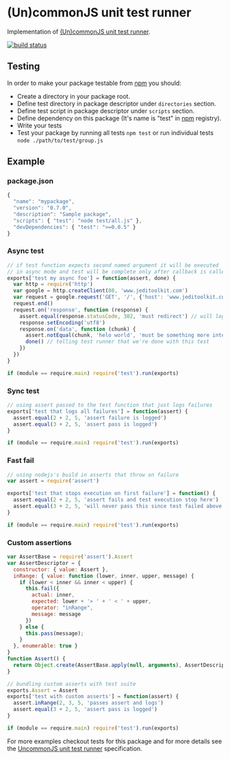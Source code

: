 # (Un)commonJS unit test runner

Implementation of [(Un)commonJS unit test runner][UncommonJS unit test runner].

[![build status](https://secure.travis-ci.org/Gozala/test-commonjs.png)](http://travis-ci.org/Gozala/test-commonjs)

## Testing

In order to make your package testable from [npm] you should:

- Create a directory in your package root.
- Define test directory in package descriptor under `directories` section.
- Define test script in package descriptor under `scripts` section.
- Define dependency on this package (It's name is "test" in [npm] registry).
- Write your tests
- Test your package by running all tests `npm test`
  or run individual tests `node ./path/to/test/group.js`

## Example

### package.json

```js
{
  "name": "mypackage",
  "version": "0.7.0",
  "description": "Sample package",
  "scripts": { "test": "node test/all.js" },
  "devDependencies": { "test": ">=0.0.5" }
}
```

### Async test

```js
// if test function expects second named argument it will be executed
// in async mode and test will be complete only after callback is called
exports['test my async foo'] = function(assert, done) {
  var http = require('http')
  var google = http.createClient(80, 'www.jeditoolkit.com')
  var request = google.request('GET', '/', {'host': 'www.jeditoolkit.com'})
  request.end()
  request.on('response', function (response) {
    assert.equal(response.statusCode, 302, 'must redirect') // will log result
    response.setEncoding('utf8')
    response.on('data', function (chunk) {
      assert.notEqual(chunk, 'helo world', 'must be something more inteligent')
      done() // telling test runner that we're done with this test
    })
  })
}

if (module == require.main) require('test').run(exports)
```

### Sync test

```js
// using assert passed to the test function that just logs failures
exports['test that logs all failures'] = function(assert) {
  assert.equal(2 + 2, 5, 'assert failure is logged')
  assert.equal(3 + 2, 5, 'assert pass is logged')
}

if (module == require.main) require('test').run(exports)
```

### Fast fail

```js
// using nodejs's build in asserts that throw on failure
var assert = require('assert')

exports['test that stops execution on first failure'] = function() {
  assert.equal(2 + 2, 5, 'assert fails and test execution stop here')
  assert.equal(3 + 2, 5, 'will never pass this since test failed above')
}

if (module == require.main) require('test').run(exports)
```

### Custom assertions

```js
var AssertBase = require('assert').Assert
var AssertDescriptor = {
  constructor: { value: Assert },
  inRange: { value: function (lower, inner, upper, message) {
    if (lower < inner && inner < upper) {
      this.fail({
        actual: inner,
        expected: lower + '> ' + ' < ' + upper,
        operator: "inRange",
        message: message
      })
    } else {
      this.pass(message);
    }
  }, enumerable: true }
}
function Assert() {
  return Object.create(AssertBase.apply(null, arguments), AssertDescriptor)
}

// bundling custom asserts with test suite
exports.Assert = Assert
exports['test with custom asserts'] = function(assert) {
  assert.inRange(2, 3, 5, 'passes assert and logs')
  assert.equal(3 + 2, 5, 'assert pass is logged')
}

if (module == require.main) require('test').run(exports)
```

For more examples checkout tests for this package and for more details see
the [UncommonJS unit test runner] specification.

[UncommonJS unit test runner]:https://github.com/kriskowal/uncommonjs/blob/master/tests/specification.md
[npm]:http://npmjs.org/
